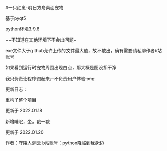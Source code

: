#一只红崽-明日方舟桌面宠物

基于pyqt5

python环境3.9.6

~~不知道在其他环境下不会出问题~

exe文件大于github允许上传的文件最大值，故不放出，确有需要请私聊作者b站账号

如果看到运行时宠物周围出现白点，那大概是图没扣干净

~~我只负责让程序跑起来，不负责用户体验.png~~

更新日志：


重构了整个项目


更新于 2022.01.18


新增睡眠，坐，戳一戳


更新于 2022.01.20



作者：守陵人渊云
b站账号：python降临到我身边
